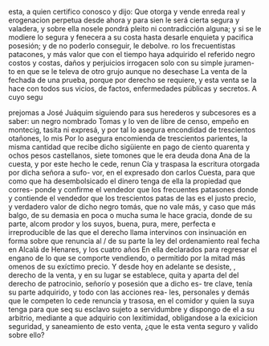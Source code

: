 esta, a quien certifico conosco y dijo: Que otorga y vende
enreda real y erogenacion perpetua desde ahora y para sien
le será cierta segura y valadera, y sobre ella nosele pondrá pleito ni contradicción alguna; y si se le modiere lo segura y fenecera a su costa hasta desarle enquieta y pacifica posesión; y de no poderlo conseguir, le debolve.
ro los frecuentistas patacones, y más valor que con el tiempo haya adquirido el referido negro costos y costas, daños y perjuicios irrogacen solo con su simple juramen- to en que se le televa de otro grujo aunque no desechase
La venta de la fechada de una prueba, porque por derecho se requiere, y esta venta se la hace con todos sus vicios, de factos, enfermedades públicas y secretos. A cuyo segu

prejomas a José Juáquim siguiendo para sus herederos y
subcesores es a saber: un negro nombrado Tomas y lo ven de
libre de censo, empeño en montecig, tasita ni expresá, y por
tal lo asegura encondidad de trescientos otañones, lo mis
Por lo asegura encomienda de trescientos parientes, la misma cantidad que recibe dicho sigüiente en pago de ciento quarenta y ochos pesos castellanos, siete tomones que le era deuda dona Ana de la cuesta, y por este hecho le cede, renun
Cía y traspasa la escritura otorgada por dicha señora a sufo-
vor, en el expresado don carlos Cuesta, para que como que ha
desembolsicado el dinero tenga de ella la propiedad que corres-
ponde y confirme el vendedor que los frecuentes patasones
donde y contiende el vendedor que los trescientos patas de las es el justo precio, y verdadero valor de dicho negro tomás, que no vale más, y caso que más balgo, de su demasia en poca o mucha suma le hace gracia, donde de su parte, alcom
prodor y los suyos, buena, pura, mere, perfecta e irreproducible de las que el derecho llama intervinos con insinuación en forma sobre que renuncia al / de su parte la ley del ordenamiento real fecha en Alcalá de Henares, y los cuatro años
En ella declarados para regresar el engano de lo que se comporte vendiendo, o permitido por la mitad más omenos de su exíctimo precio. Y desde hoy en adelante se desiste, , derecho de la venta, y en su lugar se establece, quita y aparta del
del derecho de patrocinio, señorío y posesión que a dicho es-
tre clave, tenía su parte adquirido, y todo con las acciones rea-
les, personales y demás que le competen lo cede renuncia y
trasosa, en el comidor y quien la suya tenga para que seq
su esclavo sujeto a servidumbre y dispongo de el a su arbitrio, mediante a que adquirio con lexitimidad, obligandose a la exicicion seguridad, y saneamiento de esto venta, ¿que le esta venta seguro y valido sobre ello?